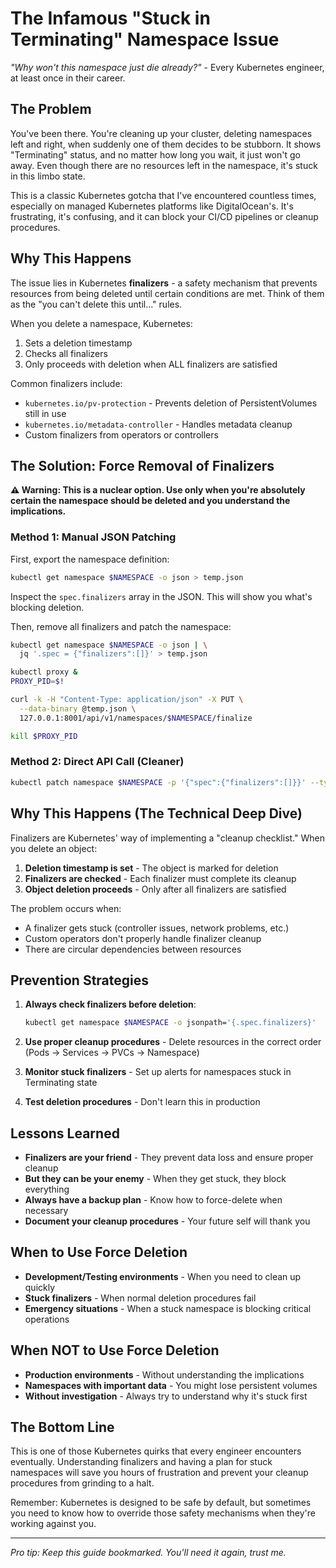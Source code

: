 # The Infamous "Stuck in Terminating" Namespace Issue

*"Why won't this namespace just die already?"* - Every Kubernetes engineer, at least once in their career.

## The Problem

You've been there. You're cleaning up your cluster, deleting namespaces left and right, when suddenly one of them decides to be stubborn. It shows "Terminating" status, and no matter how long you wait, it just won't go away. Even though there are no resources left in the namespace, it's stuck in this limbo state.

This is a classic Kubernetes gotcha that I've encountered countless times, especially on managed Kubernetes platforms like DigitalOcean's. It's frustrating, it's confusing, and it can block your CI/CD pipelines or cleanup procedures.

## Why This Happens

The issue lies in Kubernetes **finalizers** - a safety mechanism that prevents resources from being deleted until certain conditions are met. Think of them as the "you can't delete this until..." rules.

When you delete a namespace, Kubernetes:
1. Sets a deletion timestamp
2. Checks all finalizers
3. Only proceeds with deletion when ALL finalizers are satisfied

Common finalizers include:
- `kubernetes.io/pv-protection` - Prevents deletion of PersistentVolumes still in use
- `kubernetes.io/metadata-controller` - Handles metadata cleanup
- Custom finalizers from operators or controllers

## The Solution: Force Removal of Finalizers

**⚠️ Warning: This is a nuclear option. Use only when you're absolutely certain the namespace should be deleted and you understand the implications.**

### Method 1: Manual JSON Patching

First, export the namespace definition:
```bash
kubectl get namespace $NAMESPACE -o json > temp.json
```

Inspect the `spec.finalizers` array in the JSON. This will show you what's blocking deletion.

Then, remove all finalizers and patch the namespace:
```bash
kubectl get namespace $NAMESPACE -o json | \
  jq '.spec = {"finalizers":[]}' > temp.json

kubectl proxy &
PROXY_PID=$!

curl -k -H "Content-Type: application/json" -X PUT \
  --data-binary @temp.json \
  127.0.0.1:8001/api/v1/namespaces/$NAMESPACE/finalize

kill $PROXY_PID
```

### Method 2: Direct API Call (Cleaner)

```bash
kubectl patch namespace $NAMESPACE -p '{"spec":{"finalizers":[]}}' --type='merge'
```

## Why This Happens (The Technical Deep Dive)

Finalizers are Kubernetes' way of implementing a "cleanup checklist." When you delete an object:

1. **Deletion timestamp is set** - The object is marked for deletion
2. **Finalizers are checked** - Each finalizer must complete its cleanup
3. **Object deletion proceeds** - Only after all finalizers are satisfied

The problem occurs when:
- A finalizer gets stuck (controller issues, network problems, etc.)
- Custom operators don't properly handle finalizer cleanup
- There are circular dependencies between resources

## Prevention Strategies

1. **Always check finalizers before deletion**:
   ```bash
   kubectl get namespace $NAMESPACE -o jsonpath='{.spec.finalizers}'
   ```

2. **Use proper cleanup procedures** - Delete resources in the correct order (Pods → Services → PVCs → Namespace)

3. **Monitor stuck finalizers** - Set up alerts for namespaces stuck in Terminating state

4. **Test deletion procedures** - Don't learn this in production

## Lessons Learned

- **Finalizers are your friend** - They prevent data loss and ensure proper cleanup
- **But they can be your enemy** - When they get stuck, they block everything
- **Always have a backup plan** - Know how to force-delete when necessary
- **Document your cleanup procedures** - Your future self will thank you

## When to Use Force Deletion

- **Development/Testing environments** - When you need to clean up quickly
- **Stuck finalizers** - When normal deletion procedures fail
- **Emergency situations** - When a stuck namespace is blocking critical operations

## When NOT to Use Force Deletion

- **Production environments** - Without understanding the implications
- **Namespaces with important data** - You might lose persistent volumes
- **Without investigation** - Always try to understand why it's stuck first

## The Bottom Line

This is one of those Kubernetes quirks that every engineer encounters eventually. Understanding finalizers and having a plan for stuck namespaces will save you hours of frustration and prevent your cleanup procedures from grinding to a halt.

Remember: Kubernetes is designed to be safe by default, but sometimes you need to know how to override those safety mechanisms when they're working against you.

---

*Pro tip: Keep this guide bookmarked. You'll need it again, trust me.*